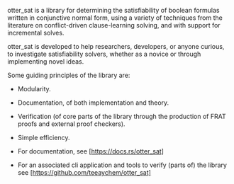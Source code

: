 otter_sat is a library for determining the satisfiability of boolean formulas written in conjunctive normal form, using a variety of techniques from the literature on conflict-driven clause-learning solving, and with support for incremental solves.

otter_sat is developed to help researchers, developers, or anyone curious, to investigate satisfiability solvers, whether as a novice or through implementing novel ideas.

Some guiding principles of the library are:
- Modularity.
- Documentation, of both implementation and theory.
- Verification (of core parts of the library through the production of FRAT proofs and external proof checkers).
- Simple efficiency.

- For documentation, see [https://docs.rs/otter_sat]
- For an associated cli application and tools to verify (parts of) the library see [https://github.com/teeaychem/otter_sat]
